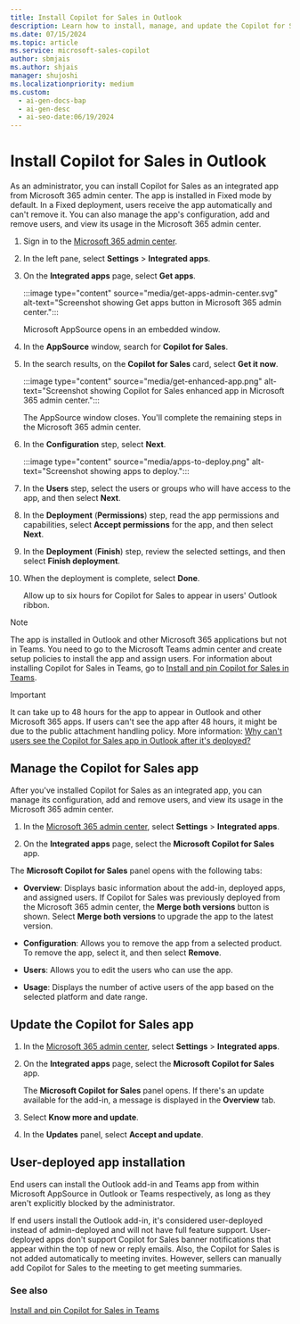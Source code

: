 ```yaml
---
title: Install Copilot for Sales in Outlook
description: Learn how to install, manage, and update the Copilot for Sales app in Microsoft 365 with this comprehensive guide.
ms.date: 07/15/2024
ms.topic: article
ms.service: microsoft-sales-copilot
author: sbmjais
ms.author: shjais
manager: shujoshi
ms.localizationpriority: medium
ms.custom:
  - ai-gen-docs-bap
  - ai-gen-desc
  - ai-seo-date:06/19/2024
---
```


# Install Copilot for Sales in Outlook

As an administrator, you can install Copilot for Sales as an integrated app from Microsoft 365 admin center. The app is installed in Fixed mode by default. In a Fixed deployment, users receive the app automatically and can't remove it. You can also manage the app's configuration, add and remove users, and view its usage in the Microsoft 365 admin center.

1. Sign in to the [Microsoft 365 admin center](https://admin.microsoft.com/).

2. In the left pane, select **Settings** > **Integrated apps**.

3. On the **Integrated apps** page, select **Get apps**.

    :::image type="content" source="media/get-apps-admin-center.svg" alt-text="Screenshot showing Get apps button in Microsoft 365 admin center.":::

    Microsoft AppSource opens in an embedded window.

4. In the **AppSource** window, search for **Copilot for Sales**.

5. In the search results, on the **Copilot for Sales** card, select **Get it now**. 

    :::image type="content" source="media/get-enhanced-app.png" alt-text="Screenshot showing Copilot for Sales enhanced app in Microsoft 365 admin center.":::

    The AppSource window closes. You'll complete the remaining steps in the Microsoft 365 admin center.

6. In the **Configuration** step, select **Next**.

    :::image type="content" source="media/apps-to-deploy.png" alt-text="Screenshot showing apps to deploy.":::

8. In the **Users** step, select the users or groups who will have access to the app, and then select **Next**.

9. In the **Deployment** (**Permissions**) step, read the app permissions and capabilities, select **Accept permissions** for the app, and then select **Next**.

10. In the **Deployment** (**Finish**) step, review the selected settings, and then select **Finish deployment**.

11. When the deployment is complete, select **Done**.

    Allow up to six hours for Copilot for Sales to appear in users' Outlook ribbon.

> [!NOTE]
> The app is installed in Outlook and other Microsoft 365 applications but not in Teams. You need to go to the Microsoft Teams admin center and create setup policies to install the app and assign users. For information about installing Copilot for Sales in Teams, go to [Install and pin Copilot for Sales in Teams](install-pin-viva-sales-teams.md).


> [!IMPORTANT]
> It can take up to 48 hours for the app to appear in Outlook and other Microsoft 365 apps. If users can't see the app after 48 hours, it might be due to the public attachment handling policy. More information: [Why can't users see the Copilot for Sales app in Outlook after it's deployed?](sales-copilot-faq.md#why-cant-users-see-the-copilot-for-sales-app-in-outlook-after-its-deployed)

## Manage the Copilot for Sales app

After you've installed Copilot for Sales as an integrated app, you can manage its configuration, add and remove users, and view its usage in the Microsoft 365 admin center.

1.  In the [Microsoft 365 admin center](https://admin.microsoft.com/), select **Settings** &gt; **Integrated apps**.

2.  On the **Integrated apps** page, select the **Microsoft Copilot for Sales** app.

The **Microsoft Copilot for Sales** panel opens with the following tabs:

- **Overview**: Displays basic information about the add-in, deployed apps, and assigned users. If Copilot for Sales was previously deployed from the Microsoft 365 admin center, the **Merge both versions** button is shown. Select **Merge both versions** to upgrade the app to the latest version.

- **Configuration**: Allows you to remove the app from a selected product. To remove the app, select it, and then select **Remove**.

- **Users**: Allows you to edit the users who can use the app.

- **Usage**: Displays the number of active users of the app based on the selected platform and date range.

## Update the Copilot for Sales app

1.  In the [Microsoft 365 admin center](https://admin.microsoft.com/), select **Settings** &gt; **Integrated apps**.

2.  On the **Integrated apps** page, select the **Microsoft Copilot for Sales** app.

    The **Microsoft Copilot for Sales** panel opens. If there's an update available for the add-in, a message is displayed in the **Overview** tab.

3. Select **Know more and update**.

4. In the **Updates** panel, select **Accept and update**.

## User-deployed app installation

End users can install the Outlook add-in and Teams app from within Microsoft AppSource in Outlook or Teams respectively, as long as they aren't explicitly blocked by the administrator.  

If end users install the Outlook add-in, it's considered user-deployed instead of admin-deployed and will not have full feature support. User-deployed apps don't support Copilot for Sales banner notifications that appear within the top of new or reply emails. Also, the Copilot for Sales is not added automatically to meeting invites. However, sellers can manually add Copilot for Sales to the meeting to get meeting summaries.

### See also

[Install and pin Copilot for Sales in Teams](install-pin-viva-sales-teams.md)
